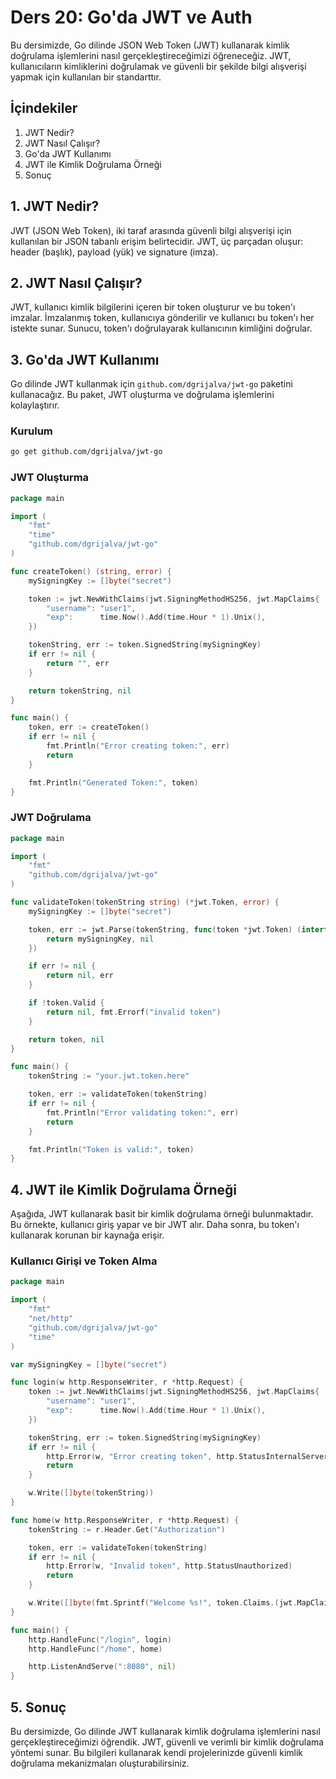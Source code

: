 # Ders 20: Go'da JWT ve Auth

Bu dersimizde, Go dilinde JSON Web Token (JWT) kullanarak kimlik doğrulama işlemlerini nasıl gerçekleştireceğimizi öğreneceğiz. JWT, kullanıcıların kimliklerini doğrulamak ve güvenli bir şekilde bilgi alışverişi yapmak için kullanılan bir standarttır.

## İçindekiler

1. JWT Nedir?
2. JWT Nasıl Çalışır?
3. Go'da JWT Kullanımı
4. JWT ile Kimlik Doğrulama Örneği
5. Sonuç

## 1. JWT Nedir?

JWT (JSON Web Token), iki taraf arasında güvenli bilgi alışverişi için kullanılan bir JSON tabanlı erişim belirtecidir. JWT, üç parçadan oluşur: header (başlık), payload (yük) ve signature (imza).

## 2. JWT Nasıl Çalışır?

JWT, kullanıcı kimlik bilgilerini içeren bir token oluşturur ve bu token'ı imzalar. İmzalanmış token, kullanıcıya gönderilir ve kullanıcı bu token'ı her istekte sunar. Sunucu, token'ı doğrulayarak kullanıcının kimliğini doğrular.

## 3. Go'da JWT Kullanımı

Go dilinde JWT kullanmak için `github.com/dgrijalva/jwt-go` paketini kullanacağız. Bu paket, JWT oluşturma ve doğrulama işlemlerini kolaylaştırır.

### Kurulum

```sh
go get github.com/dgrijalva/jwt-go
```

### JWT Oluşturma

```go
package main

import (
    "fmt"
    "time"
    "github.com/dgrijalva/jwt-go"
)

func createToken() (string, error) {
    mySigningKey := []byte("secret")

    token := jwt.NewWithClaims(jwt.SigningMethodHS256, jwt.MapClaims{
        "username": "user1",
        "exp":      time.Now().Add(time.Hour * 1).Unix(),
    })

    tokenString, err := token.SignedString(mySigningKey)
    if err != nil {
        return "", err
    }

    return tokenString, nil
}

func main() {
    token, err := createToken()
    if err != nil {
        fmt.Println("Error creating token:", err)
        return
    }

    fmt.Println("Generated Token:", token)
}
```

### JWT Doğrulama

```go
package main

import (
    "fmt"
    "github.com/dgrijalva/jwt-go"
)

func validateToken(tokenString string) (*jwt.Token, error) {
    mySigningKey := []byte("secret")

    token, err := jwt.Parse(tokenString, func(token *jwt.Token) (interface{}, error) {
        return mySigningKey, nil
    })

    if err != nil {
        return nil, err
    }

    if !token.Valid {
        return nil, fmt.Errorf("invalid token")
    }

    return token, nil
}

func main() {
    tokenString := "your.jwt.token.here"

    token, err := validateToken(tokenString)
    if err != nil {
        fmt.Println("Error validating token:", err)
        return
    }

    fmt.Println("Token is valid:", token)
}
```

## 4. JWT ile Kimlik Doğrulama Örneği

Aşağıda, JWT kullanarak basit bir kimlik doğrulama örneği bulunmaktadır. Bu örnekte, kullanıcı giriş yapar ve bir JWT alır. Daha sonra, bu token'ı kullanarak korunan bir kaynağa erişir.

### Kullanıcı Girişi ve Token Alma

```go
package main

import (
    "fmt"
    "net/http"
    "github.com/dgrijalva/jwt-go"
    "time"
)

var mySigningKey = []byte("secret")

func login(w http.ResponseWriter, r *http.Request) {
    token := jwt.NewWithClaims(jwt.SigningMethodHS256, jwt.MapClaims{
        "username": "user1",
        "exp":      time.Now().Add(time.Hour * 1).Unix(),
    })

    tokenString, err := token.SignedString(mySigningKey)
    if err != nil {
        http.Error(w, "Error creating token", http.StatusInternalServerError)
        return
    }

    w.Write([]byte(tokenString))
}

func home(w http.ResponseWriter, r *http.Request) {
    tokenString := r.Header.Get("Authorization")

    token, err := validateToken(tokenString)
    if err != nil {
        http.Error(w, "Invalid token", http.StatusUnauthorized)
        return
    }

    w.Write([]byte(fmt.Sprintf("Welcome %s!", token.Claims.(jwt.MapClaims)["username"])))
}

func main() {
    http.HandleFunc("/login", login)
    http.HandleFunc("/home", home)

    http.ListenAndServe(":8080", nil)
}
```

## 5. Sonuç

Bu dersimizde, Go dilinde JWT kullanarak kimlik doğrulama işlemlerini nasıl gerçekleştireceğimizi öğrendik. JWT, güvenli ve verimli bir kimlik doğrulama yöntemi sunar. Bu bilgileri kullanarak kendi projelerinizde güvenli kimlik doğrulama mekanizmaları oluşturabilirsiniz.
